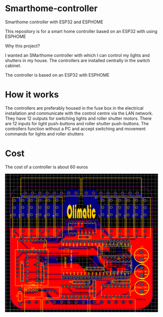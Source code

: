 # Smarthome-controller
Smarthome controller with ESP32 and ESPHOME

This repository is for a smart home controller based on an ESP32 with using ESPHOME


Why this project?

I wanted an SMarthome controller with which I can control my lights and shutters in my house. The controllers are installed centrally in the switch cabinet.

The controller is based on an ESP32 with ESPHOME

# How it works

The controllers are preferably housed in the fuse box in the electrical installation and communicate with the control centre via the LAN network. They have 12 outputs for switching lights and roller shutter motors. There are 12 inputs for light push-buttons and roller shutter push-buttons. The controllers function without a PC and accept switching and movement commands for lights and roller shutters

# Cost

The cost of a controller is about 60 euros

![PCB-Topside!](https://github.com/oli1204/Smarthome-controller/blob/main/images/PCB.png)





